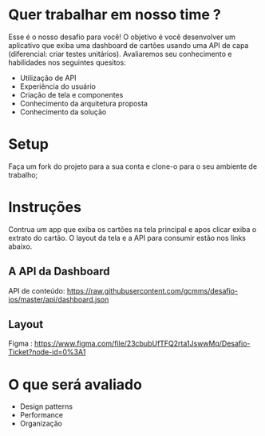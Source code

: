 # Quer trabalhar em nosso time ? 

Esse é o nosso desafio para você!
O objetivo é você desenvolver um aplicativo que exiba uma dashboard de cartões usando uma API de capa (diferencial: criar testes unitários). Avaliaremos seu conhecimento e habilidades nos seguintes quesitos:

* Utilização de API
* Experiência do usuário
* Criação de tela e componentes
* Conhecimento da arquitetura proposta
* Conhecimento da solução


# Setup
Faça um fork do projeto para a sua conta e clone-o para o seu ambiente de trabalho;

# Instruções
Contrua um app que exiba os cartões na tela principal e apos clicar exiba o extrato do cartão. O layout da tela e a API para consumir estão nos links abaixo.


## A API da Dashboard 
API de conteúdo: https://raw.githubusercontent.com/gcmms/desafio-ios/master/api/dashboard.json

## Layout
Figma : https://www.figma.com/file/23cbubUfTFQ2rta1JswwMq/Desafio-Ticket?node-id=0%3A1

# O que será avaliado

* Design patterns
* Performance
* Organização
